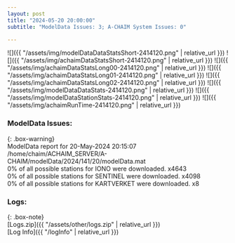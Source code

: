 ```yaml
---
layout: post
title: "2024-05-20 20:00:00"
subtitle: "ModelData Issues: 3; A-CHAIM System Issues: 0"

---
```


![]({{ "/assets/img/modelDataDataStatsShort-2414120.png" | relative_url }})
![]({{ "/assets/img/achaimDataStatsShort-2414120.png" | relative_url }})
![]({{ "/assets/img/achaimDataStatsLong00-2414120.png" | relative_url }})
![]({{ "/assets/img/achaimDataStatsLong01-2414120.png" | relative_url }})
![]({{ "/assets/img/achaimDataStatsLong02-2414120.png" | relative_url }})
![]({{ "/assets/img/modelDataDataStats-2414120.png" | relative_url }})
![]({{ "/assets/img/modelDataStationStats-2414120.png" | relative_url }})
![]({{ "/assets/img/achaimRunTime-2414120.png" | relative_url }})


### ModelData Issues:  
  
{: .box-warning}  
 ModelData report for 20-May-2024 20:15:07   
 /home/chaim/ACHAIM_SERVER/A-CHAIM/modelData/2024/141/20/modelData.mat   
 0% of all possible stations for IONO were downloaded. x4643   
 0% of all possible stations for SENTINEL were downloaded. x4098   
 0% of all possible stations for KARTVERKET were downloaded. x8   
  


### Logs:  
  
{: .box-note}  
[Logs.zip]({{ "/assets/other/logs.zip" | relative_url }})  
[Log Info]({{ "/logInfo" | relative_url }})  
